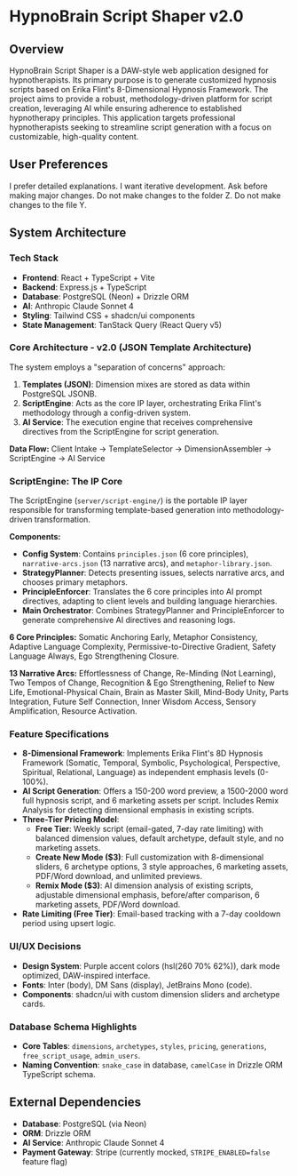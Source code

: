 # HypnoBrain Script Shaper v2.0

## Overview
HypnoBrain Script Shaper is a DAW-style web application designed for hypnotherapists. Its primary purpose is to generate customized hypnosis scripts based on Erika Flint's 8-Dimensional Hypnosis Framework. The project aims to provide a robust, methodology-driven platform for script creation, leveraging AI while ensuring adherence to established hypnotherapy principles. This application targets professional hypnotherapists seeking to streamline script generation with a focus on customizable, high-quality content.

## User Preferences
I prefer detailed explanations.
I want iterative development.
Ask before making major changes.
Do not make changes to the folder Z.
Do not make changes to the file Y.

## System Architecture

### Tech Stack
- **Frontend**: React + TypeScript + Vite
- **Backend**: Express.js + TypeScript
- **Database**: PostgreSQL (Neon) + Drizzle ORM
- **AI**: Anthropic Claude Sonnet 4
- **Styling**: Tailwind CSS + shadcn/ui components
- **State Management**: TanStack Query (React Query v5)

### Core Architecture - v2.0 (JSON Template Architecture)
The system employs a "separation of concerns" approach:
1.  **Templates (JSON)**: Dimension mixes are stored as data within PostgreSQL JSONB.
2.  **ScriptEngine**: Acts as the core IP layer, orchestrating Erika Flint's methodology through a config-driven system.
3.  **AI Service**: The execution engine that receives comprehensive directives from the ScriptEngine for script generation.

**Data Flow:** Client Intake → TemplateSelector → DimensionAssembler → ScriptEngine → AI Service

### ScriptEngine: The IP Core
The ScriptEngine (`server/script-engine/`) is the portable IP layer responsible for transforming template-based generation into methodology-driven transformation.

**Components:**
-   **Config System**: Contains `principles.json` (6 core principles), `narrative-arcs.json` (13 narrative arcs), and `metaphor-library.json`.
-   **StrategyPlanner**: Detects presenting issues, selects narrative arcs, and chooses primary metaphors.
-   **PrincipleEnforcer**: Translates the 6 core principles into AI prompt directives, adapting to client levels and building language hierarchies.
-   **Main Orchestrator**: Combines StrategyPlanner and PrincipleEnforcer to generate comprehensive AI directives and reasoning logs.

**6 Core Principles:** Somatic Anchoring Early, Metaphor Consistency, Adaptive Language Complexity, Permissive-to-Directive Gradient, Safety Language Always, Ego Strengthening Closure.

**13 Narrative Arcs:** Effortlessness of Change, Re-Minding (Not Learning), Two Tempos of Change, Recognition & Ego Strengthening, Relief to New Life, Emotional-Physical Chain, Brain as Master Skill, Mind-Body Unity, Parts Integration, Future Self Connection, Inner Wisdom Access, Sensory Amplification, Resource Activation.

### Feature Specifications
-   **8-Dimensional Framework**: Implements Erika Flint's 8D Hypnosis Framework (Somatic, Temporal, Symbolic, Psychological, Perspective, Spiritual, Relational, Language) as independent emphasis levels (0-100%).
-   **AI Script Generation**: Offers a 150-200 word preview, a 1500-2000 word full hypnosis script, and 6 marketing assets per script. Includes Remix Analysis for detecting dimensional emphasis in existing scripts.
-   **Three-Tier Pricing Model**:
    -   **Free Tier**: Weekly script (email-gated, 7-day rate limiting) with balanced dimension values, default archetype, default style, and no marketing assets.
    -   **Create New Mode ($3)**: Full customization with 8-dimensional sliders, 6 archetype options, 3 style approaches, 6 marketing assets, PDF/Word download, and unlimited previews.
    -   **Remix Mode ($3)**: AI dimension analysis of existing scripts, adjustable dimensional emphasis, before/after comparison, 6 marketing assets, PDF/Word download.
-   **Rate Limiting (Free Tier)**: Email-based tracking with a 7-day cooldown period using upsert logic.

### UI/UX Decisions
-   **Design System**: Purple accent colors (hsl(260 70% 62%)), dark mode optimized, DAW-inspired interface.
-   **Fonts**: Inter (body), DM Sans (display), JetBrains Mono (code).
-   **Components**: shadcn/ui with custom dimension sliders and archetype cards.

### Database Schema Highlights
-   **Core Tables**: `dimensions`, `archetypes`, `styles`, `pricing`, `generations`, `free_script_usage`, `admin_users`.
-   **Naming Convention**: `snake_case` in database, `camelCase` in Drizzle ORM TypeScript schema.

## External Dependencies
-   **Database**: PostgreSQL (via Neon)
-   **ORM**: Drizzle ORM
-   **AI Service**: Anthropic Claude Sonnet 4
-   **Payment Gateway**: Stripe (currently mocked, `STRIPE_ENABLED=false` feature flag)